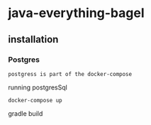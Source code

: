 # java-everything-bagel

## installation 

### Postgres
    postgress is part of the docker-compose

running postgresSql
    
    docker-compose up 
    
gradle build